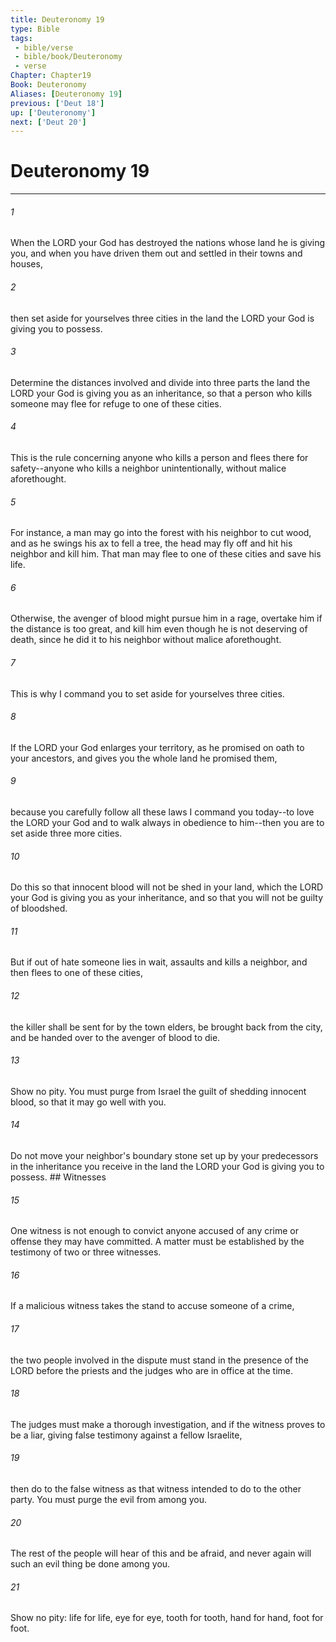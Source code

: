 ```yaml
---
title: Deuteronomy 19
type: Bible
tags:
 - bible/verse
 - bible/book/Deuteronomy
 - verse
Chapter: Chapter19
Book: Deuteronomy
Aliases: [Deuteronomy 19]
previous: ['Deut 18']
up: ['Deuteronomy']
next: ['Deut 20']
---
```

# Deuteronomy 19

***


###### 1 
When the LORD your God has destroyed the nations whose land he is giving you, and when you have driven them out and settled in their towns and houses, 

###### 2 
then set aside for yourselves three cities in the land the LORD your God is giving you to possess. 

###### 3 
Determine the distances involved and divide into three parts the land the LORD your God is giving you as an inheritance, so that a person who kills someone may flee for refuge to one of these cities. 

###### 4 
This is the rule concerning anyone who kills a person and flees there for safety--anyone who kills a neighbor unintentionally, without malice aforethought. 

###### 5 
For instance, a man may go into the forest with his neighbor to cut wood, and as he swings his ax to fell a tree, the head may fly off and hit his neighbor and kill him. That man may flee to one of these cities and save his life. 

###### 6 
Otherwise, the avenger of blood might pursue him in a rage, overtake him if the distance is too great, and kill him even though he is not deserving of death, since he did it to his neighbor without malice aforethought. 

###### 7 
This is why I command you to set aside for yourselves three cities. 

###### 8 
If the LORD your God enlarges your territory, as he promised on oath to your ancestors, and gives you the whole land he promised them, 

###### 9 
because you carefully follow all these laws I command you today--to love the LORD your God and to walk always in obedience to him--then you are to set aside three more cities. 

###### 10 
Do this so that innocent blood will not be shed in your land, which the LORD your God is giving you as your inheritance, and so that you will not be guilty of bloodshed. 

###### 11 
But if out of hate someone lies in wait, assaults and kills a neighbor, and then flees to one of these cities, 

###### 12 
the killer shall be sent for by the town elders, be brought back from the city, and be handed over to the avenger of blood to die. 

###### 13 
Show no pity. You must purge from Israel the guilt of shedding innocent blood, so that it may go well with you. 

###### 14 
Do not move your neighbor's boundary stone set up by your predecessors in the inheritance you receive in the land the LORD your God is giving you to possess. ## Witnesses 

###### 15 
One witness is not enough to convict anyone accused of any crime or offense they may have committed. A matter must be established by the testimony of two or three witnesses. 

###### 16 
If a malicious witness takes the stand to accuse someone of a crime, 

###### 17 
the two people involved in the dispute must stand in the presence of the LORD before the priests and the judges who are in office at the time. 

###### 18 
The judges must make a thorough investigation, and if the witness proves to be a liar, giving false testimony against a fellow Israelite, 

###### 19 
then do to the false witness as that witness intended to do to the other party. You must purge the evil from among you. 

###### 20 
The rest of the people will hear of this and be afraid, and never again will such an evil thing be done among you. 

###### 21 
Show no pity: life for life, eye for eye, tooth for tooth, hand for hand, foot for foot. 

